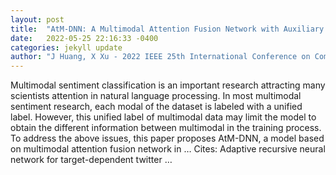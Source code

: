 ```yaml
---
layout: post
title:  "AtM-DNN: A Multimodal Attention Fusion Network with Auxiliary Function for Sentiment Classification"
date:   2022-05-25 22:16:33 -0400
categories: jekyll update
author: "J Huang, X Xu - 2022 IEEE 25th International Conference on Computer …, 2022"
---
```

Multimodal sentiment classification is an important research attracting many scientists  attention in natural language processing. In most multimodal sentiment research, each modal of the dataset is labeled with a unified label. However, this unified label of multimodal data may limit the model to obtain the different information between multimodal in the training process. To address the above issues, this paper proposes AtM-DNN, a model based on multimodal attention fusion network in … Cites: ‪Adaptive recursive neural network for target-dependent twitter …‬